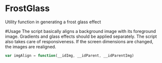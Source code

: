 # FrostGlass
Utility function in generating a frost glass effect

#Usage
The script basically aligns a background image with its foreground image. Gradients and glass effects should be applied separately. The script also takes care of responsiveness. If the screen dimensions are changed, the images are realigned.


```javascript
var imgAlign = function(__idImg, __idParent, __idParentImg)
```
